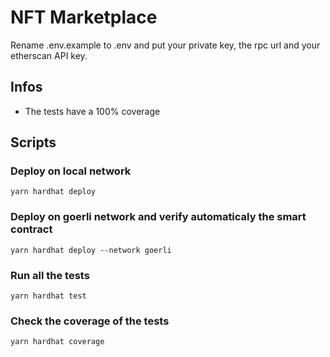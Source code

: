 # NFT Marketplace

Rename .env.example to .env and put your private key, the rpc url and your etherscan API key.

## Infos 

* The tests have a 100% coverage

## Scripts 

### Deploy on local network

```
yarn hardhat deploy 
```

### Deploy on goerli network and verify automaticaly the smart contract

```
yarn hardhat deploy --network goerli
```
### Run all the tests 


```
yarn hardhat test
```

### Check the coverage of the tests


```
yarn hardhat coverage
```

